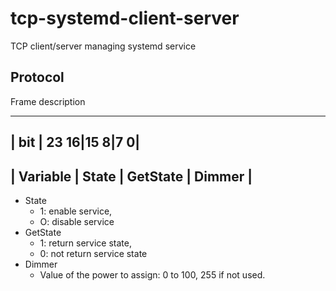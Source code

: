 # tcp-systemd-client-server
TCP client/server managing systemd service

## Protocol

Frame description

----------------------------------------------------------------
|     bit     | 23             16|15           8|7            0|
----------------------------------------------------------------
|  Variable   |        State     |   GetState   |    Dimmer    |
----------------------------------------------------------------

* State 
  * 1: enable service, 
  * O: disable service
* GetState
  * 1: return service state, 
  * 0: not return service state 
* Dimmer 
  * Value of the power to assign: 0 to 100, 255 if not used.
